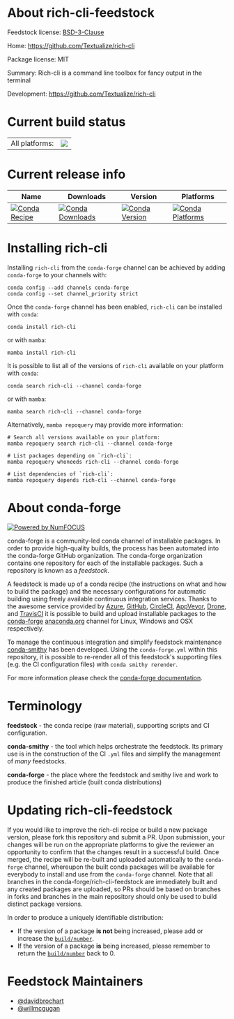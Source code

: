 About rich-cli-feedstock
========================

Feedstock license: [BSD-3-Clause](https://github.com/conda-forge/rich-cli-feedstock/blob/main/LICENSE.txt)

Home: https://github.com/Textualize/rich-cli

Package license: MIT

Summary: Rich-cli is a command line toolbox for fancy output in the terminal

Development: https://github.com/Textualize/rich-cli

Current build status
====================


<table><tr><td>All platforms:</td>
    <td>
      <a href="https://dev.azure.com/conda-forge/feedstock-builds/_build/latest?definitionId=15981&branchName=main">
        <img src="https://dev.azure.com/conda-forge/feedstock-builds/_apis/build/status/rich-cli-feedstock?branchName=main">
      </a>
    </td>
  </tr>
</table>

Current release info
====================

| Name | Downloads | Version | Platforms |
| --- | --- | --- | --- |
| [![Conda Recipe](https://img.shields.io/badge/recipe-rich--cli-green.svg)](https://anaconda.org/conda-forge/rich-cli) | [![Conda Downloads](https://img.shields.io/conda/dn/conda-forge/rich-cli.svg)](https://anaconda.org/conda-forge/rich-cli) | [![Conda Version](https://img.shields.io/conda/vn/conda-forge/rich-cli.svg)](https://anaconda.org/conda-forge/rich-cli) | [![Conda Platforms](https://img.shields.io/conda/pn/conda-forge/rich-cli.svg)](https://anaconda.org/conda-forge/rich-cli) |

Installing rich-cli
===================

Installing `rich-cli` from the `conda-forge` channel can be achieved by adding `conda-forge` to your channels with:

```
conda config --add channels conda-forge
conda config --set channel_priority strict
```

Once the `conda-forge` channel has been enabled, `rich-cli` can be installed with `conda`:

```
conda install rich-cli
```

or with `mamba`:

```
mamba install rich-cli
```

It is possible to list all of the versions of `rich-cli` available on your platform with `conda`:

```
conda search rich-cli --channel conda-forge
```

or with `mamba`:

```
mamba search rich-cli --channel conda-forge
```

Alternatively, `mamba repoquery` may provide more information:

```
# Search all versions available on your platform:
mamba repoquery search rich-cli --channel conda-forge

# List packages depending on `rich-cli`:
mamba repoquery whoneeds rich-cli --channel conda-forge

# List dependencies of `rich-cli`:
mamba repoquery depends rich-cli --channel conda-forge
```


About conda-forge
=================

[![Powered by
NumFOCUS](https://img.shields.io/badge/powered%20by-NumFOCUS-orange.svg?style=flat&colorA=E1523D&colorB=007D8A)](https://numfocus.org)

conda-forge is a community-led conda channel of installable packages.
In order to provide high-quality builds, the process has been automated into the
conda-forge GitHub organization. The conda-forge organization contains one repository
for each of the installable packages. Such a repository is known as a *feedstock*.

A feedstock is made up of a conda recipe (the instructions on what and how to build
the package) and the necessary configurations for automatic building using freely
available continuous integration services. Thanks to the awesome service provided by
[Azure](https://azure.microsoft.com/en-us/services/devops/), [GitHub](https://github.com/),
[CircleCI](https://circleci.com/), [AppVeyor](https://www.appveyor.com/),
[Drone](https://cloud.drone.io/welcome), and [TravisCI](https://travis-ci.com/)
it is possible to build and upload installable packages to the
[conda-forge](https://anaconda.org/conda-forge) [anaconda.org](https://anaconda.org/)
channel for Linux, Windows and OSX respectively.

To manage the continuous integration and simplify feedstock maintenance
[conda-smithy](https://github.com/conda-forge/conda-smithy) has been developed.
Using the ``conda-forge.yml`` within this repository, it is possible to re-render all of
this feedstock's supporting files (e.g. the CI configuration files) with ``conda smithy rerender``.

For more information please check the [conda-forge documentation](https://conda-forge.org/docs/).

Terminology
===========

**feedstock** - the conda recipe (raw material), supporting scripts and CI configuration.

**conda-smithy** - the tool which helps orchestrate the feedstock.
                   Its primary use is in the construction of the CI ``.yml`` files
                   and simplify the management of *many* feedstocks.

**conda-forge** - the place where the feedstock and smithy live and work to
                  produce the finished article (built conda distributions)


Updating rich-cli-feedstock
===========================

If you would like to improve the rich-cli recipe or build a new
package version, please fork this repository and submit a PR. Upon submission,
your changes will be run on the appropriate platforms to give the reviewer an
opportunity to confirm that the changes result in a successful build. Once
merged, the recipe will be re-built and uploaded automatically to the
`conda-forge` channel, whereupon the built conda packages will be available for
everybody to install and use from the `conda-forge` channel.
Note that all branches in the conda-forge/rich-cli-feedstock are
immediately built and any created packages are uploaded, so PRs should be based
on branches in forks and branches in the main repository should only be used to
build distinct package versions.

In order to produce a uniquely identifiable distribution:
 * If the version of a package **is not** being increased, please add or increase
   the [``build/number``](https://docs.conda.io/projects/conda-build/en/latest/resources/define-metadata.html#build-number-and-string).
 * If the version of a package **is** being increased, please remember to return
   the [``build/number``](https://docs.conda.io/projects/conda-build/en/latest/resources/define-metadata.html#build-number-and-string)
   back to 0.

Feedstock Maintainers
=====================

* [@davidbrochart](https://github.com/davidbrochart/)
* [@willmcgugan](https://github.com/willmcgugan/)

